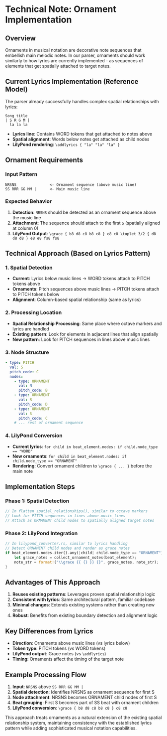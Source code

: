 # Technical Note: Ornament Implementation

## Overview
Ornaments in musical notation are decorative note sequences that embellish main melodic notes. In our parser, ornaments should work similarly to how lyrics are currently implemented - as sequences of elements that get spatially attached to target notes.

## Current Lyrics Implementation (Reference Model)
The parser already successfully handles complex spatial relationships with lyrics:

```
Song title
| S R G M |
  la la la
```

- **Lyrics line**: Contains WORD tokens that get attached to notes above
- **Spatial alignment**: Words below notes get attached as child nodes
- **LilyPond rendering**: `\addlyrics { "la" "la" "la" }`

## Ornament Requirements

### Input Pattern
```
NRSNS               <- Ornament sequence (above music line)
SS RRR GG MM |      <- Main music line
```

### Expected Behavior
1. **Detection**: `NRSNS` should be detected as an ornament sequence above the music line
2. **Attachment**: The sequence should attach to the first `S` (spatially aligned at column 0)
3. **LilyPond Output**: `\grace { b8 d8 c8 b8 c8 } c8 c8 \tuplet 3/2 { d8 d8 d8 } e8 e8 fs8 fs8`

## Technical Approach (Based on Lyrics Pattern)

### 1. Spatial Detection
- **Current**: Lyrics below music lines → WORD tokens attach to PITCH tokens above
- **Ornaments**: Pitch sequences above music lines → PITCH tokens attach to PITCH tokens below
- **Alignment**: Column-based spatial relationship (same as lyrics)

### 2. Processing Location
- **Spatial Relationship Processing**: Same place where octave markers and lyrics are handled
- **Existing pattern**: Look for elements in adjacent lines that align spatially
- **New pattern**: Look for PITCH sequences in lines above music lines

### 3. Node Structure
```yaml
- type: PITCH
  val: S
  pitch_code: C
  nodes:
    - type: ORNAMENT
      val: N
      pitch_code: B
    - type: ORNAMENT  
      val: R
      pitch_code: D
    - type: ORNAMENT
      val: S
      pitch_code: C
    # ... rest of ornament sequence
```

### 4. LilyPond Conversion
- **Current lyrics**: `for child in beat_element.nodes: if child.node_type == "WORD"`
- **New ornaments**: `for child in beat_element.nodes: if child.node_type == "ORNAMENT"`
- **Rendering**: Convert ornament children to `\grace { ... }` before the main note

## Implementation Steps

### Phase 1: Spatial Detection
```rust
// In flatten_spatial_relationships(), similar to octave markers
// Look for PITCH sequences in lines above music lines
// Attach as ORNAMENT child nodes to spatially aligned target notes
```

### Phase 2: LilyPond Integration  
```rust
// In lilypond_converter.rs, similar to lyrics handling
// Detect ORNAMENT child nodes and render as grace notes
if beat_element.nodes.iter().any(|child| child.node_type == "ORNAMENT") {
    let grace_notes = collect_ornament_notes(beat_element);
    note_str = format!("\\grace {{ {} }} {}", grace_notes, note_str);
}
```

## Advantages of This Approach
1. **Reuses existing patterns**: Leverages proven spatial relationship logic
2. **Consistent with lyrics**: Same architectural pattern, familiar codebase
3. **Minimal changes**: Extends existing systems rather than creating new ones
4. **Robust**: Benefits from existing boundary detection and alignment logic

## Key Differences from Lyrics
- **Direction**: Ornaments above music lines (vs lyrics below)
- **Token type**: PITCH tokens (vs WORD tokens)  
- **LilyPond output**: Grace notes (vs `\addlyrics`)
- **Timing**: Ornaments affect the timing of the target note

## Example Processing Flow
1. **Input**: `NRSNS` above `SS RRR GG MM |`
2. **Spatial detection**: Identifies NRSNS as ornament sequence for first S
3. **Node attachment**: NRSNS becomes ORNAMENT child nodes of first S
4. **Beat grouping**: First S becomes part of SS beat with ornament children
5. **LilyPond conversion**: `\grace { b8 d8 c8 b8 c8 } c8 c8`

This approach treats ornaments as a natural extension of the existing spatial relationship system, maintaining consistency with the established lyrics pattern while adding sophisticated musical notation capabilities.